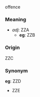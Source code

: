offence
### Meaning
+ _adj_: ZZA
    + __eg__: ZZB

### Origin

ZZC

### Synonym

__eg__: ZZD

+ ZZE



